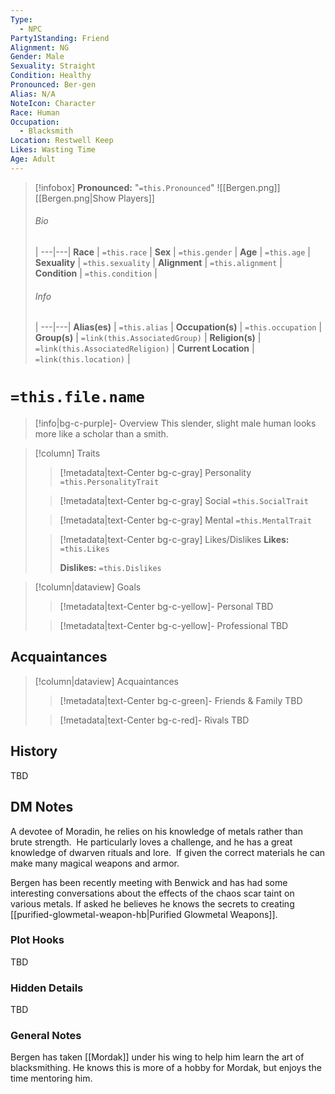 ```yaml
---
Type:
  - NPC
Party1Standing: Friend
Alignment: NG
Gender: Male
Sexuality: Straight
Condition: Healthy
Pronounced: Ber-gen
Alias: N/A
NoteIcon: Character
Race: Human
Occupation:
  - Blacksmith
Location: Restwell Keep
Likes: Wasting Time
Age: Adult
---
```

> [!infobox]
> **Pronounced:**  "`=this.Pronounced`"
![[Bergen.png]]
[[Bergen.png|Show Players]]
> ###### Bio
>  |
> ---|---|
> **Race** | `=this.race` |
> **Sex** | `=this.gender` |
> **Age** | `=this.age` |
> **Sexuality** | `=this.sexuality` |
> **Alignment** | `=this.alignment` |
> **Condition** | `=this.condition` |
> ###### Info
>  |
> ---|---|
> **Alias(es)** | `=this.alias` |
> **Occupation(s)** | `=this.occupation` |
> **Group(s)** | `=link(this.AssociatedGroup)` |
> **Religion(s)** | `=link(this.AssociatedReligion)` |
> **Current Location** | `=link(this.location)` |

# **`=this.file.name`**
> [!info|bg-c-purple]- Overview
This slender, slight male human looks more like a scholar than a smith.  

> [!column] Traits
>> [!metadata|text-Center bg-c-gray] Personality
>> `=this.PersonalityTrait`
>
>> [!metadata|text-Center bg-c-gray] Social
>> `=this.SocialTrait`
>
>> [!metadata|text-Center bg-c-gray] Mental
>> `=this.MentalTrait`
>
>> [!metadata|text-Center bg-c-gray] Likes/Dislikes
>> **Likes:** `=this.Likes`
>>
>> **Dislikes:** `=this.Dislikes`

> [!column|dataview] Goals
>> [!metadata|text-Center bg-c-yellow]- Personal
>> TBD
>
>> [!metadata|text-Center bg-c-yellow]- Professional
>> TBD
>

## Acquaintances
> [!column|dataview] Acquaintances
>> [!metadata|text-Center bg-c-green]- Friends & Family
>> TBD
>
>> [!metadata|text-Center bg-c-red]- Rivals
>> TBD
>

## History
TBD

## DM Notes
A devotee of Moradin, he relies on his knowledge of metals rather than brute strength.  He particularly loves a challenge, and he has a great knowledge of dwarven rituals and lore.  If given the correct materials he can make many magical weapons and armor.

Bergen has been recently meeting with Benwick and has had some interesting conversations about the effects of the chaos scar taint on various metals.  If asked he believes he knows the secrets to creating [[purified-glowmetal-weapon-hb|Purified Glowmetal Weapons]].

### Plot Hooks
TBD

### Hidden Details
TBD

### General Notes
Bergen has taken [[Mordak]] under his wing to help him learn the art of blacksmithing.  He knows this is more of a hobby for Mordak, but enjoys the time mentoring him.